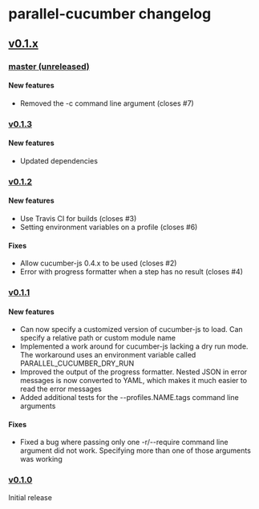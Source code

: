 # parallel-cucumber changelog

## [v0.1.x](https://github.com/simondean/parallel-cucumber-js/compare/v0.1.0...master)

### [master (unreleased)](https://github.com/simondean/parallel-cucumber-js/compare/v0.1.3...master)

#### New features
* Removed the -c command line argument (closes #7)

### [v0.1.3](https://github.com/simondean/parallel-cucumber-js/compare/v0.1.2...v0.1.3)

#### New features
* Updated dependencies

### [v0.1.2](https://github.com/simondean/parallel-cucumber-js/compare/v0.1.1...v0.1.2)

#### New features
* Use Travis CI for builds (closes #3)
* Setting environment variables on a profile (closes #6)

#### Fixes
* Allow cucumber-js 0.4.x to be used (closes #2)
* Error with progress formatter when a step has no result (closes #4)

### [v0.1.1](https://github.com/simondean/parallel-cucumber-js/compare/v0.1.0...v0.1.1)

#### New features
* Can now specify a customized version of cucumber-js to load.  Can specify a relative path or custom module name
* Implemented a work around for cucumber-js lacking a dry run mode.  The workaround uses an environment variable called PARALLEL_CUCUMBER_DRY_RUN
* Improved the output of the progress formatter.  Nested JSON in error messages is now converted to YAML, which makes it much easier to read the error messages
* Added additional tests for the --profiles.NAME.tags command line arguments

#### Fixes
* Fixed a bug where passing only one -r/--require command line argument did not work.  Specifying more than one of those arguments was working

### [v0.1.0](https://github.com/simondean/parallel-cucumber-js/tree/v0.1.0)

Initial release